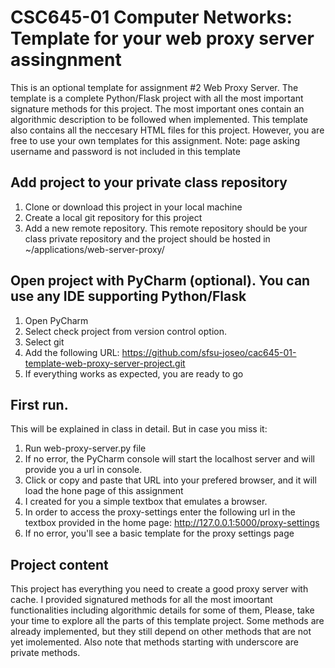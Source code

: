 # CSC645-01 Computer Networks: Template for your web proxy server assingnment
This is an optional template for assignment #2 Web Proxy Server. The template is a complete Python/Flask project with
all the most important signature methods for this project. The most important ones contain an algorithmic description
to be followed when implemented. This template also contains all the neccesary HTML files for this project. However, 
you are free to use your own templates for this assignment. Note: page asking username and password is not included in 
this template

## Add project to your private class repository
1. Clone or download this project in your local machine 
2. Create a local git repository for this project
3. Add a new remote repository. This remote repository should be your class private repository 
and the project should be hosted in ~/applications/web-server-proxy/ 

## Open project with PyCharm (optional). You can use any IDE supporting Python/Flask 
1. Open PyCharm
2. Select check project from version control option.
3. Select git
4. Add the following URL: https://github.com/sfsu-joseo/cac645-01-template-web-proxy-server-project.git 
5. If everything works as expected, you are ready to go

## First run. 
This will be explained in class in detail. But in case you miss it:
1. Run web-proxy-server.py file
2. If no error, the PyCharm console will start the localhost server and will provide you a url in console. 
3. Click or copy and paste that URL into your prefered browser, and it will load the hone page of this assignment
4. I created for you a simple textbox that emulates a browser. 
5. In order to access the proxy-settings enter the following url in the textbox provided in the home page: http://127.0.0.1:5000/proxy-settings
6. If no error, you'll see a basic template for the proxy settings page

## Project content
This project has everything you need to create a good proxy server with cache. I provided signatured methods for all the
most imoortant functionalities including algorithmic details for some of them, Please, take your time to explore all 
the parts of this template project. Some methods are already implemented, but they still depend on other methods that are not yet imolemented.
Also note that methods starting with underscore are private methods.  

